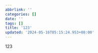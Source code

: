 ```yaml
---
abbrlink: ''
categories: []
date: ''
tags: []
title: '123'
updated: '2024-05-16T05:15:24.953+08:00'
---
```

123
